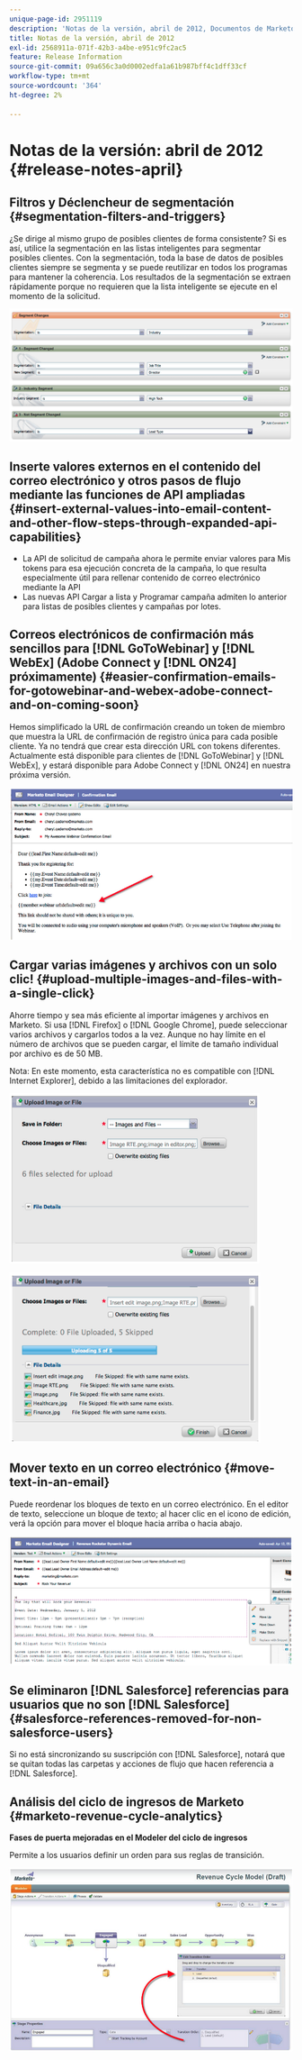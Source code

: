 ```yaml
---
unique-page-id: 2951119
description: 'Notas de la versión, abril de 2012, Documentos de Marketo: documentación del producto'
title: Notas de la versión, abril de 2012
exl-id: 2568911a-071f-42b3-a4be-e951c9fc2ac5
feature: Release Information
source-git-commit: 09a656c3a0d0002edfa1a61b987bff4c1dff33cf
workflow-type: tm+mt
source-wordcount: '364'
ht-degree: 2%

---
```


# Notas de la versión: abril de 2012 {#release-notes-april}

## Filtros y Déclencheur de segmentación {#segmentation-filters-and-triggers}

¿Se dirige al mismo grupo de posibles clientes de forma consistente? Si es así, utilice la segmentación en las listas inteligentes para segmentar posibles clientes. Con la segmentación, toda la base de datos de posibles clientes siempre se segmenta y se puede reutilizar en todos los programas para mantener la coherencia. Los resultados de la segmentación se extraen rápidamente porque no requieren que la lista inteligente se ejecute en el momento de la solicitud.

![](assets/image2014-9-23-10-3a3-3a57.png)

## Inserte valores externos en el contenido del correo electrónico y otros pasos de flujo mediante las funciones de API ampliadas {#insert-external-values-into-email-content-and-other-flow-steps-through-expanded-api-capabilities}

* La API de solicitud de campaña ahora le permite enviar valores para Mis tokens para esa ejecución concreta de la campaña, lo que resulta especialmente útil para rellenar contenido de correo electrónico mediante la API
* Las nuevas API Cargar a lista y Programar campaña admiten lo anterior para listas de posibles clientes y campañas por lotes.

## Correos electrónicos de confirmación más sencillos para [!DNL GoToWebinar] y [!DNL WebEx] (Adobe Connect y [!DNL ON24] próximamente) {#easier-confirmation-emails-for-gotowebinar-and-webex-adobe-connect-and-on-coming-soon}

Hemos simplificado la URL de confirmación creando un token de miembro que muestra la URL de confirmación de registro única para cada posible cliente. Ya no tendrá que crear esta dirección URL con tokens diferentes. Actualmente está disponible para clientes de [!DNL GoToWebinar] y [!DNL WebEx], y estará disponible para Adobe Connect y [!DNL ON24] en nuestra próxima versión.

![](assets/image2014-9-23-10-3a4-3a18.png)

## Cargar varias imágenes y archivos con un solo clic! {#upload-multiple-images-and-files-with-a-single-click}

Ahorre tiempo y sea más eficiente al importar imágenes y archivos en Marketo. Si usa [!DNL Firefox] o [!DNL Google Chrome], puede seleccionar varios archivos y cargarlos todos a la vez. Aunque no hay límite en el número de archivos que se pueden cargar, el límite de tamaño individual por archivo es de 50 MB.

Nota: En este momento, esta característica no es compatible con [!DNL Internet Explorer], debido a las limitaciones del explorador.

![](assets/image2014-9-23-10-3a4-3a32.png)

![](assets/image2014-9-23-10-3a4-3a46.png)

## Mover texto en un correo electrónico {#move-text-in-an-email}

Puede reordenar los bloques de texto en un correo electrónico. En el editor de texto, seleccione un bloque de texto; al hacer clic en el icono de edición, verá la opción para mover el bloque hacia arriba o hacia abajo.

![](assets/image2014-9-23-10-3a5-3a1.png)

## Se eliminaron [!DNL Salesforce] referencias para usuarios que no son [!DNL Salesforce] {#salesforce-references-removed-for-non-salesforce-users}

Si no está sincronizando su suscripción con [!DNL Salesforce], notará que se quitan todas las carpetas y acciones de flujo que hacen referencia a [!DNL Salesforce].

## Análisis del ciclo de ingresos de Marketo {#marketo-revenue-cycle-analytics}

**Fases de puerta mejoradas en el Modeler del ciclo de ingresos**

Permite a los usuarios definir un orden para sus reglas de transición.

![](assets/image2014-9-23-10-3a5-3a17.png)
